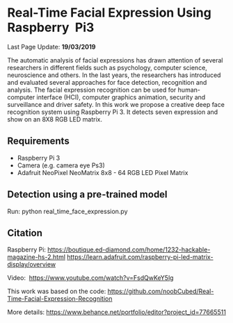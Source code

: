 # Real-Time Facial Expression Using Raspberry  Pi3

Last Page Update: **19/03/2019**


The automatic analysis of facial expressions has drawn attention of several researchers in different fields such as psychology, computer science, neuroscience and others. In the last years, the researchers has introduced and evaluated several approaches for face detection, recognition and analysis. The facial expression recognition can be used for human-computer interface (HCI), computer graphics animation, security and surveillance and driver safety. In this work we propose a creative deep face recognition system using Raspberry Pi 3. It detects seven expression and show on an 8X8 RGB LED matrix.


Requirements    
---------------------------------------------------


* Raspberry Pi 3
* Camera (e.g. camera eye Ps3)
* Adafruit NeoPixel NeoMatrix 8x8 - 64 RGB LED Pixel Matrix


Detection using a pre-trained model
---------------------------------------------------
Run: python real_time_face_expression.py


Citation
--------
Raspberry Pi: https://boutique.ed-diamond.com/home/1232-hackable-magazine-hs-2.html 
			  https://learn.adafruit.com/raspberry-pi-led-matrix-display/overview

Video:  https://www.youtube.com/watch?v=FsdQwKeY5lg

This work was based on the code: https://github.com/noobCubed/Real-Time-Facial-Expression-Recognition


More details: https://www.behance.net/portfolio/editor?project_id=77665511

